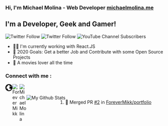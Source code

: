 ### Hi, I'm Michael Molina - Web Developer [michaelmolina.me][website]

## I'm a Developer, Geek and Gamer!

![Twitter Follow](https://img.shields.io/twitter/follow/ForeverMikk?color=%231DA1F2&label=%40Forevermikk&logo=twitter&style=flat-square) ![Twitter Follow](https://img.shields.io/twitter/follow/ForeverMikk?color=%230A66C2&label=%40Forevermikk&logo=linkedin&style=flat-square) ![YouTube Channel Subscribers](https://img.shields.io/youtube/channel/subscribers/UCrgIXp3Xv7M7FYJp1oJy6fg?color=%23FF0000&label=Michael%20Molina&logo=Youtube&logoColor=%23FF0000&style=flat-square)

- 👨‍💻 I'm currently working with React.JS
- 📆 2020 Goals: Get a better Job and Contribute with some Open Source Projects
- 🎥 A movies lover all the time

### Connect with me :

[<img align="left" alt="michaelmolina.me" width="22px" src="https://raw.githubusercontent.com/iconic/open-iconic/master/svg/globe.svg" />][website]
[<img align="left" alt="ForeverMikk" width="22px" src="https://cdn.jsdelivr.net/npm/simple-icons@v3/icons/twitter.svg" />][twitter]
[<img align="left" alt="Michael Molina" width="22px" src="https://cdn.jsdelivr.net/npm/simple-icons@v3/icons/linkedin.svg" />][linkedin]

<br />
<br />

<img align='left' alt="My Github Stats" src="https://github-readme-stats.vercel.app/api?username=ForeverMikk&show_icons=true&hide_border=true" />

<!--START_SECTION:activity-->
1. 🎉 Merged PR [#2](https://github.com/ForeverMikk/portfolio/pull/2) in [ForeverMikk/portfolio](https://github.com/ForeverMikk/portfolio)
<!--END_SECTION:activity-->

[website]: https://michaelmolina.me
[twitter]: https://twitter.com/ForeverMikk/
[linkedin]: https://www.linkedin.com/in/michael-molina-2582a9100
